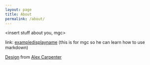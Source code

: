 ```yaml
---
layout: page
title: About 
permalink: /about/
---
```

<insert stuff about you, mgc>



<!--- hey so mgc whenever you want to add a link, either do the <a> tag, or do this cool thing where you put links at the bottom formatted like [hiddentag]: <link> and in the body you put [Display name][hiddentag] here's an example: -->

link: [exampledisplayname][examplehiddentag] (this is for mgc so he can learn how to use markdown)


[Design][mjt] from [Alex Carpenter][ac]

[ac]: https://github.com/alexcarpenter
[mjt]: https://github.com/alexcarpenter/material-jekyll-theme
[examplehiddentag]: https://mi460.dev/
<!-- you can keep the hiddentags and links at the bottom so they don't clutter -->
